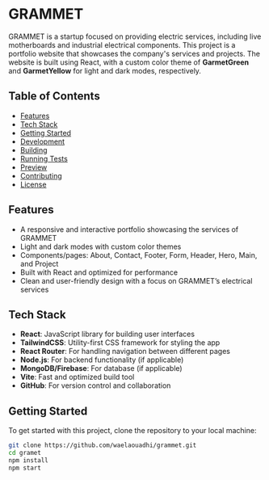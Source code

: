 # GRAMMET


GRAMMET is a startup focused on providing electric services, including live motherboards and industrial electrical components. This project is a portfolio website that showcases the company's services and projects. The website is built using React, with a custom color theme of **GarmetGreen** and **GarmetYellow** for light and dark modes, respectively.

## Table of Contents

- [Features](#features)
- [Tech Stack](#tech-stack)
- [Getting Started](#getting-started)
- [Development](#development)
- [Building](#building)
- [Running Tests](#running-tests)
- [Preview](#preview)
- [Contributing](#contributing)
- [License](#license)

## Features

- A responsive and interactive portfolio showcasing the services of GRAMMET
- Light and dark modes with custom color themes
- Components/pages: About, Contact, Footer, Form, Header, Hero, Main, and Project
- Built with React and optimized for performance
- Clean and user-friendly design with a focus on GRAMMET’s electrical services

## Tech Stack

- **React**: JavaScript library for building user interfaces
- **TailwindCSS**: Utility-first CSS framework for styling the app
- **React Router**: For handling navigation between different pages
- **Node.js**: For backend functionality (if applicable)
- **MongoDB/Firebase**: For database (if applicable)
- **Vite**: Fast and optimized build tool
- **GitHub**: For version control and collaboration

## Getting Started

To get started with this project, clone the repository to your local machine:

```bash
git clone https://github.com/waelaouadhi/grammet.git
cd gramet
npm install
npm start
